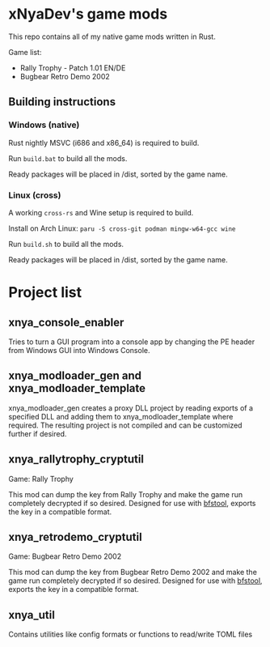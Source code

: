 # xNyaDev's game mods

This repo contains all of my native game mods written in Rust. 

Game list:
 - Rally Trophy - Patch 1.01 EN/DE
 - Bugbear Retro Demo 2002

## Building instructions

### Windows (native)

Rust nightly MSVC (i686 and x86_64) is required to build.

Run `build.bat` to build all the mods. 

Ready packages will be placed in /dist, sorted by the game name.

### Linux (cross)

A working `cross-rs` and Wine setup is required to build.

Install on Arch Linux: `paru -S cross-git podman mingw-w64-gcc wine`

Run `build.sh` to build all the mods.

Ready packages will be placed in /dist, sorted by the game name.

# Project list

## xnya_console_enabler

Tries to turn a GUI program into a console app by changing the PE header from Windows GUI into Windows Console.

## xnya_modloader_gen and xnya_modloader_template

xnya_modloader_gen creates a proxy DLL project by reading exports of a specified DLL and adding them to
xnya_modloader_template where required. The resulting project is not compiled and can be customized further if desired.

## xnya_rallytrophy_cryptutil

Game: Rally Trophy

This mod can dump the key from Rally Trophy and make the game run completely decrypted if so desired. Designed for use
with [bfstool](https://github.com/xNyaDev/bfstool), exports the key in a compatible format.

## xnya_retrodemo_cryptutil

Game: Bugbear Retro Demo 2002

This mod can dump the key from Bugbear Retro Demo 2002 and make the game run completely decrypted if so desired. 
Designed for use with [bfstool](https://github.com/xNyaDev/bfstool), exports the key in a compatible format.

## xnya_util

Contains utilities like config formats or functions to read/write TOML files